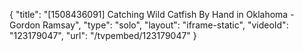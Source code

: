 {
    "title": "[1508436091] Catching Wild Catfish By Hand in Oklahoma - Gordon Ramsay",
    "type": "solo",
    "layout": "iframe-static",
    "videoId": "123179047",
    "url": "\/tvpembed\/123179047"
}